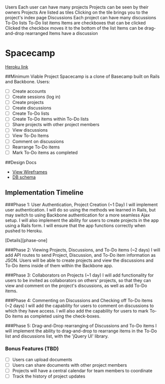 Users
  Each user can have many projects
  Projects can be seen by their owners
Projects
  Are listed as tiles
  Clicking on the tile brings you to the project's index page
Discussions
  Each project can have many discussions
To-Do lists
  To-Do list items
    Items are checkboxes that can be clicked
    Clicked the checkbox moves it to the bottom of the list
    Items can be drag-and-drop rearranged
    Items have a discussion


# Spacecamp

[Heroku link][heroku]

[heroku]: #

##Minimum Viable Project
Spacecamp is a clone of Basecamp built on Rails and Backbone. Users:

 - [ ] Create accounts
 - [ ] Create sessions (log in)
 - [ ] Create projects
 - [ ] Create discussions
 - [ ] Create To-Do lists
 - [ ] Create To-Do items within To-Do lists
 - [ ] Share projects with other project members
 - [ ] View discussions
 - [ ] View To-Do Items
 - [ ] Comment on discussions
 - [ ] Rearrange To-Do items
 - [ ] Mark To-Do items as completed

##Design Docs
* [View Wireframes][views]
* [DB schema][schema]

[views]: ./docs/views.md
[schema]: ./docs/schema.md

## Implementation Timeline

###Phase 1: User Authentication, Project Creation (~1 Day)
I will implement user authentication. I will do so using the methods we learned in Rails, but may switch to using Backbone authentication for a more seamless Ajax setup. I will also implement the ability for users to create projects in the app using a Rails form. I will ensure that the app functions correctly when pushed to Heroku.

[Details][phase-one]

###Phase 2: Viewing Projects, Discussions, and To-Do items (~2 days)
I will add API routes to send Project, Discussion, and To-Do item information as JSON. Users will be able to create projects and view the discussions and To-Do items inside of them within the Backbone app.

###Phase 3: Collaborators on Projects (~1 day)
I will add functionality for users to be invited as collaborators on others' projects, so that they can view and comment on the project's discussions, as well as add To-Do items.

###Phase 4: Commenting on Discussions and Checking off To-Do items (~2 days)
I will add the capability for users to comment on discussions to which they have access. I will also add the capability for users to mark To-Do items as completed using the check-boxes.

###Phase 5: Drag-and-Drop rearranging of Discussions and To-Do items
I will implement the ability to drag-and-drop to rearrange items in the To-Do list and discussions list, with the 'jQuery UI' library.

### Bonus Features (TBD)
- [ ] Users can upload documents
- [ ] Users can share documents with other project members
- [ ] Projects will have a central calendar for team members to coordinate
- [ ] Track the history of project updates
